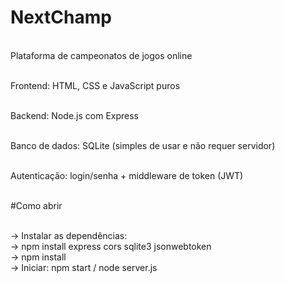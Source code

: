 # NextChamp<br />
<br />Plataforma de campeonatos de jogos online<br />

<br />Frontend: HTML, CSS e JavaScript puros<br />

<br />Backend: Node.js com Express<br />

<br />Banco de dados: SQLite (simples de usar e não requer servidor)<br />

<br />Autenticação: login/senha + middleware de token (JWT)<br />

<br />#Como abrir

<br />-> Instalar as dependências:
  <br />-> npm install express cors sqlite3 jsonwebtoken
<br />  -> npm install
<br />-> Iniciar: npm start / node server.js

